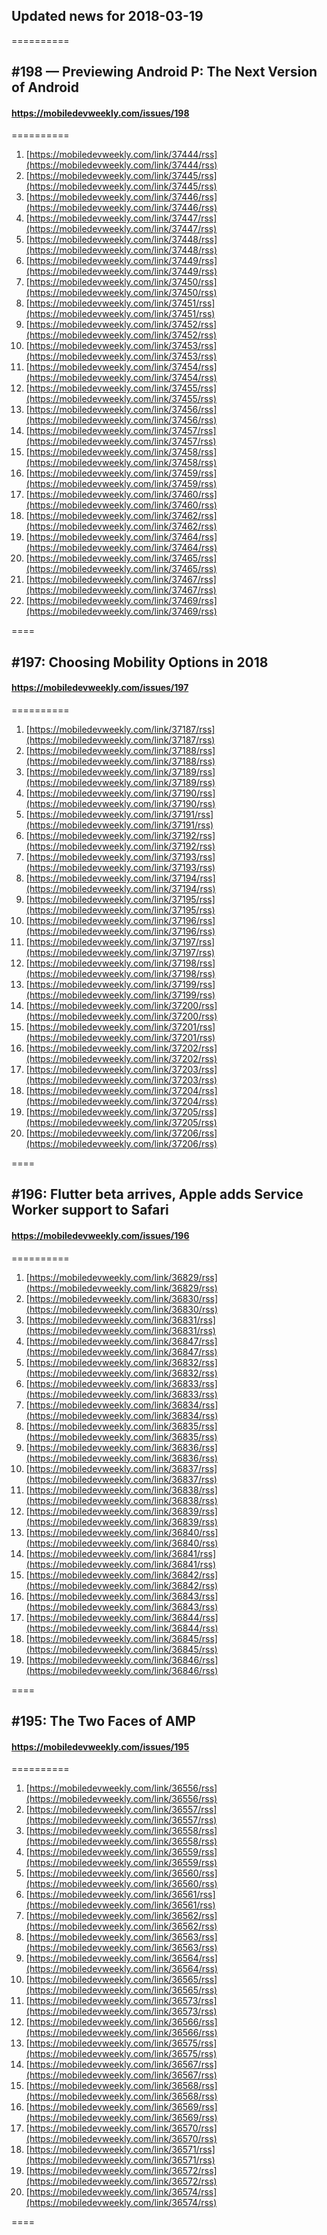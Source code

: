 ## Updated news for 2018-03-19 

==========
## #198 — Previewing Android P: The Next Version of Android
#### https://mobiledevweekly.com/issues/198

==========
  1. [https://mobiledevweekly.com/link/37444/rss](https://mobiledevweekly.com/link/37444/rss) 
  2. [https://mobiledevweekly.com/link/37445/rss](https://mobiledevweekly.com/link/37445/rss) 
  3. [https://mobiledevweekly.com/link/37446/rss](https://mobiledevweekly.com/link/37446/rss) 
  4. [https://mobiledevweekly.com/link/37447/rss](https://mobiledevweekly.com/link/37447/rss) 
  6. [https://mobiledevweekly.com/link/37448/rss](https://mobiledevweekly.com/link/37448/rss) 
  7. [https://mobiledevweekly.com/link/37449/rss](https://mobiledevweekly.com/link/37449/rss) 
  8. [https://mobiledevweekly.com/link/37450/rss](https://mobiledevweekly.com/link/37450/rss) 
  9. [https://mobiledevweekly.com/link/37451/rss](https://mobiledevweekly.com/link/37451/rss) 
  10. [https://mobiledevweekly.com/link/37452/rss](https://mobiledevweekly.com/link/37452/rss) 
  11. [https://mobiledevweekly.com/link/37453/rss](https://mobiledevweekly.com/link/37453/rss) 
  12. [https://mobiledevweekly.com/link/37454/rss](https://mobiledevweekly.com/link/37454/rss) 
  13. [https://mobiledevweekly.com/link/37455/rss](https://mobiledevweekly.com/link/37455/rss) 
  14. [https://mobiledevweekly.com/link/37456/rss](https://mobiledevweekly.com/link/37456/rss) 
  15. [https://mobiledevweekly.com/link/37457/rss](https://mobiledevweekly.com/link/37457/rss) 
  16. [https://mobiledevweekly.com/link/37458/rss](https://mobiledevweekly.com/link/37458/rss) 
  17. [https://mobiledevweekly.com/link/37459/rss](https://mobiledevweekly.com/link/37459/rss) 
  18. [https://mobiledevweekly.com/link/37460/rss](https://mobiledevweekly.com/link/37460/rss) 
  19. [https://mobiledevweekly.com/link/37462/rss](https://mobiledevweekly.com/link/37462/rss) 
  20. [https://mobiledevweekly.com/link/37464/rss](https://mobiledevweekly.com/link/37464/rss) 
  21. [https://mobiledevweekly.com/link/37465/rss](https://mobiledevweekly.com/link/37465/rss) 
  22. [https://mobiledevweekly.com/link/37467/rss](https://mobiledevweekly.com/link/37467/rss) 
  23. [https://mobiledevweekly.com/link/37469/rss](https://mobiledevweekly.com/link/37469/rss) 

====
## #197: Choosing Mobility Options in 2018
#### https://mobiledevweekly.com/issues/197

==========
  1. [https://mobiledevweekly.com/link/37187/rss](https://mobiledevweekly.com/link/37187/rss) 
  2. [https://mobiledevweekly.com/link/37188/rss](https://mobiledevweekly.com/link/37188/rss) 
  3. [https://mobiledevweekly.com/link/37189/rss](https://mobiledevweekly.com/link/37189/rss) 
  4. [https://mobiledevweekly.com/link/37190/rss](https://mobiledevweekly.com/link/37190/rss) 
  6. [https://mobiledevweekly.com/link/37191/rss](https://mobiledevweekly.com/link/37191/rss) 
  7. [https://mobiledevweekly.com/link/37192/rss](https://mobiledevweekly.com/link/37192/rss) 
  8. [https://mobiledevweekly.com/link/37193/rss](https://mobiledevweekly.com/link/37193/rss) 
  9. [https://mobiledevweekly.com/link/37194/rss](https://mobiledevweekly.com/link/37194/rss) 
  10. [https://mobiledevweekly.com/link/37195/rss](https://mobiledevweekly.com/link/37195/rss) 
  11. [https://mobiledevweekly.com/link/37196/rss](https://mobiledevweekly.com/link/37196/rss) 
  12. [https://mobiledevweekly.com/link/37197/rss](https://mobiledevweekly.com/link/37197/rss) 
  13. [https://mobiledevweekly.com/link/37198/rss](https://mobiledevweekly.com/link/37198/rss) 
  14. [https://mobiledevweekly.com/link/37199/rss](https://mobiledevweekly.com/link/37199/rss) 
  15. [https://mobiledevweekly.com/link/37200/rss](https://mobiledevweekly.com/link/37200/rss) 
  16. [https://mobiledevweekly.com/link/37201/rss](https://mobiledevweekly.com/link/37201/rss) 
  17. [https://mobiledevweekly.com/link/37202/rss](https://mobiledevweekly.com/link/37202/rss) 
  18. [https://mobiledevweekly.com/link/37203/rss](https://mobiledevweekly.com/link/37203/rss) 
  19. [https://mobiledevweekly.com/link/37204/rss](https://mobiledevweekly.com/link/37204/rss) 
  20. [https://mobiledevweekly.com/link/37205/rss](https://mobiledevweekly.com/link/37205/rss) 
  21. [https://mobiledevweekly.com/link/37206/rss](https://mobiledevweekly.com/link/37206/rss) 

====
## #196: Flutter beta arrives, Apple adds Service Worker support to Safari
#### https://mobiledevweekly.com/issues/196

==========
  1. [https://mobiledevweekly.com/link/36829/rss](https://mobiledevweekly.com/link/36829/rss) 
  2. [https://mobiledevweekly.com/link/36830/rss](https://mobiledevweekly.com/link/36830/rss) 
  3. [https://mobiledevweekly.com/link/36831/rss](https://mobiledevweekly.com/link/36831/rss) 
  4. [https://mobiledevweekly.com/link/36847/rss](https://mobiledevweekly.com/link/36847/rss) 
  6. [https://mobiledevweekly.com/link/36832/rss](https://mobiledevweekly.com/link/36832/rss) 
  7. [https://mobiledevweekly.com/link/36833/rss](https://mobiledevweekly.com/link/36833/rss) 
  8. [https://mobiledevweekly.com/link/36834/rss](https://mobiledevweekly.com/link/36834/rss) 
  9. [https://mobiledevweekly.com/link/36835/rss](https://mobiledevweekly.com/link/36835/rss) 
  10. [https://mobiledevweekly.com/link/36836/rss](https://mobiledevweekly.com/link/36836/rss) 
  11. [https://mobiledevweekly.com/link/36837/rss](https://mobiledevweekly.com/link/36837/rss) 
  12. [https://mobiledevweekly.com/link/36838/rss](https://mobiledevweekly.com/link/36838/rss) 
  13. [https://mobiledevweekly.com/link/36839/rss](https://mobiledevweekly.com/link/36839/rss) 
  14. [https://mobiledevweekly.com/link/36840/rss](https://mobiledevweekly.com/link/36840/rss) 
  15. [https://mobiledevweekly.com/link/36841/rss](https://mobiledevweekly.com/link/36841/rss) 
  16. [https://mobiledevweekly.com/link/36842/rss](https://mobiledevweekly.com/link/36842/rss) 
  17. [https://mobiledevweekly.com/link/36843/rss](https://mobiledevweekly.com/link/36843/rss) 
  18. [https://mobiledevweekly.com/link/36844/rss](https://mobiledevweekly.com/link/36844/rss) 
  19. [https://mobiledevweekly.com/link/36845/rss](https://mobiledevweekly.com/link/36845/rss) 
  20. [https://mobiledevweekly.com/link/36846/rss](https://mobiledevweekly.com/link/36846/rss) 

====
## #195: The Two Faces of AMP
#### https://mobiledevweekly.com/issues/195

==========
  1. [https://mobiledevweekly.com/link/36556/rss](https://mobiledevweekly.com/link/36556/rss) 
  2. [https://mobiledevweekly.com/link/36557/rss](https://mobiledevweekly.com/link/36557/rss) 
  3. [https://mobiledevweekly.com/link/36558/rss](https://mobiledevweekly.com/link/36558/rss) 
  4. [https://mobiledevweekly.com/link/36559/rss](https://mobiledevweekly.com/link/36559/rss) 
  7. [https://mobiledevweekly.com/link/36560/rss](https://mobiledevweekly.com/link/36560/rss) 
  8. [https://mobiledevweekly.com/link/36561/rss](https://mobiledevweekly.com/link/36561/rss) 
  9. [https://mobiledevweekly.com/link/36562/rss](https://mobiledevweekly.com/link/36562/rss) 
  10. [https://mobiledevweekly.com/link/36563/rss](https://mobiledevweekly.com/link/36563/rss) 
  11. [https://mobiledevweekly.com/link/36564/rss](https://mobiledevweekly.com/link/36564/rss) 
  12. [https://mobiledevweekly.com/link/36565/rss](https://mobiledevweekly.com/link/36565/rss) 
  13. [https://mobiledevweekly.com/link/36573/rss](https://mobiledevweekly.com/link/36573/rss) 
  14. [https://mobiledevweekly.com/link/36566/rss](https://mobiledevweekly.com/link/36566/rss) 
  15. [https://mobiledevweekly.com/link/36575/rss](https://mobiledevweekly.com/link/36575/rss) 
  16. [https://mobiledevweekly.com/link/36567/rss](https://mobiledevweekly.com/link/36567/rss) 
  17. [https://mobiledevweekly.com/link/36568/rss](https://mobiledevweekly.com/link/36568/rss) 
  18. [https://mobiledevweekly.com/link/36569/rss](https://mobiledevweekly.com/link/36569/rss) 
  19. [https://mobiledevweekly.com/link/36570/rss](https://mobiledevweekly.com/link/36570/rss) 
  20. [https://mobiledevweekly.com/link/36571/rss](https://mobiledevweekly.com/link/36571/rss) 
  21. [https://mobiledevweekly.com/link/36572/rss](https://mobiledevweekly.com/link/36572/rss) 
  22. [https://mobiledevweekly.com/link/36574/rss](https://mobiledevweekly.com/link/36574/rss) 

====
